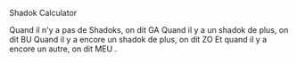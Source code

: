 Shadok Calculator

Quand il n'y a pas de Shadoks, on dit GA
Quand il y a un shadok de plus, on dit BU
Quand il y a encore un shadok de plus, on dit ZO
Et quand il y a encore un autre, on dit MEU .

